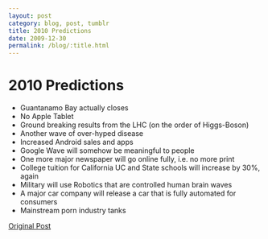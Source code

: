 ```yaml
---
layout: post
category: blog, post, tumblr
title: 2010 Predictions
date: 2009-12-30
permalink: /blog/:title.html
---
```


# 2010 Predictions

- Guantanamo Bay actually closes
- No Apple Tablet
- Ground breaking results from the LHC (on the order of Higgs-Boson)
- Another wave of over-hyped disease
- Increased Android sales and apps
- Google Wave will somehow be meaningful to people
- One more major newspaper will go online fully, i.e. no more print
- College tuition for California UC and State schools will increase by 30%, again
- Military will use Robotics that are controlled human brain waves
- A major car company will release a car that is fully automated for consumers
- Mainstream porn industry tanks

[Original Post](http://jermspeaks.com/post/307785805/2010-predictions)
